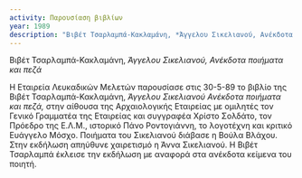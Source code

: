 ```yaml
---
activity: Παρουσίαση βιβλίων
year: 1989
description: "Βιβέτ Τσαρλαμπά-Κακλαμάνη, *Άγγελου Σικελιανού, Ανέκδοτα ποιήματα και πεζά, *Αθήνα 1989. Αθήνα 30.5.1989. Ομιλητές: Χρίστος Σπ. Σολδάτος, Πάνος Γ. Ροντογιάννης \(το κείμενό του δημοσιεύτηκε από τα κατάλοιπά του στην *Επετηρίδα Εταιρείας Λευκαδικών Μελετών,* τ. ΙΑ', 2006-2008, Αθήνα 2009\), Ευάγγελος Μόσχος, Άννα Σικελιανού και Βιβέτ Τσαρλαμπά-Κακλαμάνη."
---
```


Βιβέτ Τσαρλαμπά-Κακλαμάνη, *Άγγελου Σικελιανού, Ανέκδοτα ποιήματα και πεζά*

Η Εταιρεία Λευκαδικών Μελετών παρουσίασε στις 30-5-89 το βιβλίο της Βιβέτ Τσαρλαμπά-Κακλαμάνη, *Άγγελου Σικελιανού Ανέκδοτα ποιήματα και πεζά,* στην αίθουσα της Αρχαιολογικής Εταιρείας με ομιλητές τον Γενικό Γραμματέα της Εταιρείας και συγγραφέα Χρίστο Σολδάτο, τον Πρόεδρο της Ε.Λ.Μ., ιστορικό Πάνο Ροντογιάννη, το λογοτέχνη και κριτικό Ευάγγελο Μόσχο. Ποιήματα του Σικελιανού διάβασε η Βούλα Βλάχου. Στην εκδήλωση απηύθυνε χαιρετισμό η Άννα Σικελιανού. Η Βιβέτ Τσαρλαμπά έκλεισε την εκδήλωση με αναφορά στα ανέκδοτα κείμενα του ποιητή.

